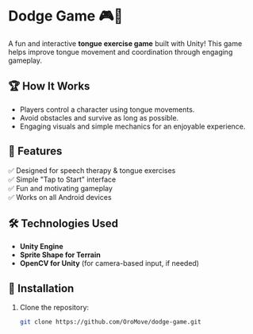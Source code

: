 # Dodge Game 🎮👅  

A fun and interactive **tongue exercise game** built with Unity! This game helps improve tongue movement and coordination through engaging gameplay.  

## 🏆 How It Works  
- Players control a character using tongue movements.  
- Avoid obstacles and survive as long as possible.  
- Engaging visuals and simple mechanics for an enjoyable experience.  

## 🎯 Features  
✅ Designed for speech therapy & tongue exercises  
✅ Simple "Tap to Start" interface  
✅ Fun and motivating gameplay  
✅ Works on all Android devices  

## 🛠️ Technologies Used  
- **Unity Engine**  
- **Sprite Shape for Terrain**  
- **OpenCV for Unity** (for camera-based input, if needed)  

## 📱 Installation  
1. Clone the repository:  
   ```sh
   git clone https://github.com/OroMove/dodge-game.git
